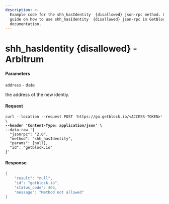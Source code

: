 ```yaml
---
description: >-
  Example code for the shh_hasIdentity  {disallowed} json-rpc method. Сomplete
  guide on how to use shh_hasIdentity  {disallowed} json-rpc in GetBlock.io Web3
  documentation.
---
```


# shh\_hasIdentity {disallowed} - Arbitrum

#### Parameters

`address` - data

the address of the new identiy.

#### Request

<pre class="language-java"><code class="lang-java">curl --location --request POST 'https://go.getblock.io/&#x3C;ACCESS-TOKEN>' \
<strong>--header 'Content-Type: application/json' \
</strong>--data-raw '{
  "jsonrpc": "2.0",
  "method": "shh_hasIdentity",
  "params": [null],
  "id": "getblock.io"
}'
</code></pre>

#### Response

```java
{
    "result": "null",
    "id": "getblock.io",
    "status_code": 405,
    "message": "Method not allowed"
}
```
